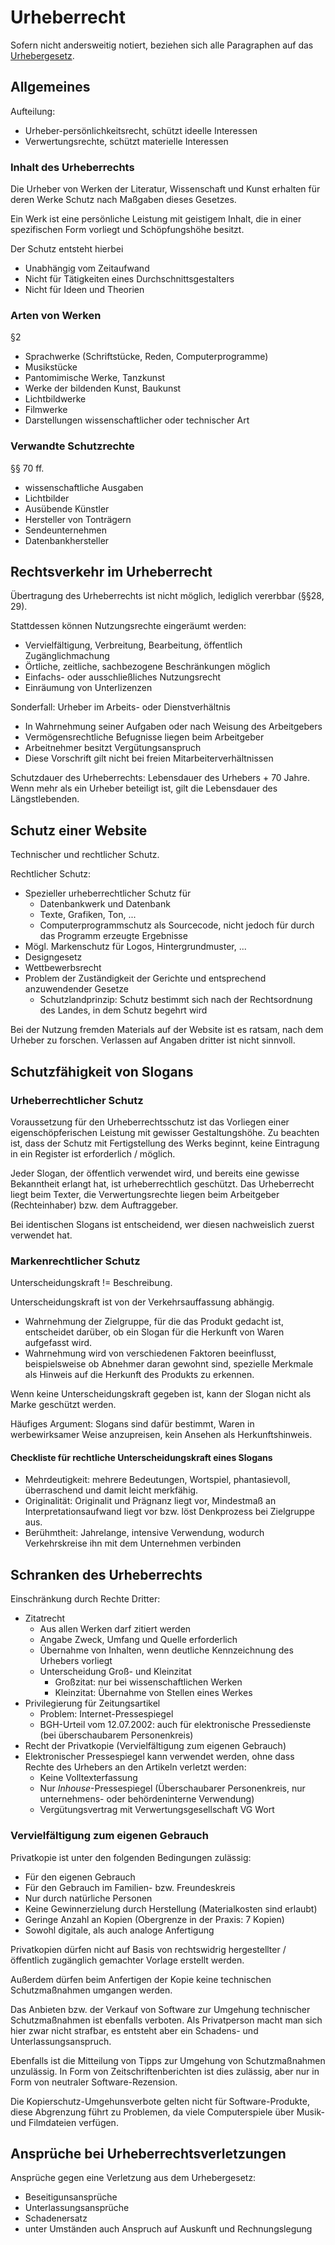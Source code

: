 # Urheberrecht

Sofern nicht andersweitig notiert, beziehen sich alle Paragraphen auf das [Urhebergesetz](https://www.gesetze-im-internet.de/urhg/).

## Allgemeines

Aufteilung:
* Urheber-persönlichkeitsrecht, schützt ideelle Interessen
* Verwertungsrechte, schützt materielle Interessen

### Inhalt des Urheberrechts

Die Urheber von Werken der Literatur, Wissenschaft und Kunst erhalten für deren Werke Schutz nach Maßgaben dieses Gesetzes.

Ein Werk ist eine persönliche Leistung mit geistigem Inhalt, die in einer spezifischen Form vorliegt und Schöpfungshöhe besitzt.

Der Schutz entsteht hierbei

* Unabhängig vom Zeitaufwand
* Nicht für Tätigkeiten eines Durchschnittsgestalters
* Nicht für Ideen und Theorien

### Arten von Werken

§2

* Sprachwerke (Schriftstücke, Reden, Computerprogramme)
* Musikstücke
* Pantomimische Werke, Tanzkunst
* Werke der bildenden Kunst, Baukunst
* Lichtbildwerke
* Filmwerke
* Darstellungen wissenschaftlicher oder technischer Art

### Verwandte Schutzrechte

§§ 70 ff.

* wissenschaftliche Ausgaben
* Lichtbilder
* Ausübende Künstler
* Hersteller von Tonträgern
* Sendeunternehmen
* Datenbankhersteller

## Rechtsverkehr im Urheberrecht

Übertragung des Urheberrechts ist nicht möglich, lediglich vererbbar (§§28, 29).

Stattdessen können Nutzungsrechte eingeräumt werden:

* Vervielfältigung, Verbreitung, Bearbeitung, öffentlich Zugänglichmachung
* Örtliche, zeitliche, sachbezogene Beschränkungen möglich
* Einfachs- oder ausschließliches Nutzungsrecht
* Einräumung von Unterlizenzen

Sonderfall: Urheber im Arbeits- oder Dienstverhältnis

* In Wahrnehmung seiner Aufgaben oder nach Weisung des Arbeitgebers
* Vermögensrechtliche Befugnisse liegen beim Arbeitgeber
* Arbeitnehmer besitzt Vergütungsanspruch
* Diese Vorschrift gilt nicht bei freien Mitarbeiterverhältnissen

Schutzdauer des Urheberrechts: Lebensdauer des Urhebers + 70 Jahre. Wenn mehr als ein Urheber beteiligt ist, gilt die Lebensdauer des Längstlebenden.

## Schutz einer Website

Technischer und rechtlicher Schutz.

Rechtlicher Schutz:
* Spezieller urheberrechtlicher Schutz für
  * Datenbankwerk und Datenbank
  * Texte, Grafiken, Ton, ...
  * Computerprogrammschutz als Sourcecode, nicht jedoch für durch das Programm erzeugte Ergebnisse
* Mögl. Markenschutz für Logos, Hintergrundmuster, ...
* Designgesetz
* Wettbewerbsrecht
* Problem der Zuständigkeit der Gerichte und entsprechend anzuwendender Gesetze
  * Schutzlandprinzip: Schutz bestimmt sich nach der Rechtsordnung des Landes, in dem Schutz begehrt wird

Bei der Nutzung fremden Materials auf der Website ist es ratsam, nach dem Urheber zu forschen. Verlassen auf Angaben dritter ist nicht sinnvoll.

## Schutzfähigkeit von Slogans

### Urheberrechtlicher Schutz

Voraussetzung für den Urheberrechtsschutz ist das Vorliegen einer eigenschöpferischen Leistung mit gewisser Gestaltungshöhe. Zu beachten ist, dass der Schutz mit Fertigstellung des Werks beginnt, keine Eintragung in ein Register ist erforderlich / möglich.

Jeder Slogan, der öffentlich verwendet wird, und bereits eine gewisse Bekanntheit erlangt hat, ist urheberrechtlich geschützt. Das Urheberrecht liegt beim Texter, die Verwertungsrechte liegen beim Arbeitgeber (Rechteinhaber) bzw. dem Auftraggeber.

Bei identischen Slogans ist entscheidend, wer diesen nachweislich zuerst verwendet hat.

### Markenrechtlicher Schutz

Unterscheidungskraft != Beschreibung.

Unterscheidungskraft ist von der Verkehrsauffassung abhängig.

* Wahrnehmung der Zielgruppe, für die das Produkt gedacht ist, entscheidet darüber, ob ein Slogan für die Herkunft von Waren aufgefasst wird.
* Wahrnehmung wird von verschiedenen Faktoren beeinflusst, beispielsweise ob Abnehmer daran gewohnt sind, spezielle Merkmale als Hinweis auf die Herkunft des Produkts zu erkennen.

Wenn keine Unterscheidungskraft gegeben ist, kann der Slogan nicht als Marke geschützt werden.

Häufiges Argument: Slogans sind dafür bestimmt, Waren in werbewirksamer Weise anzupreisen, kein Ansehen als Herkunftshinweis.

#### Checkliste für rechtliche Unterscheidungskraft eines Slogans

* Mehrdeutigkeit: mehrere Bedeutungen, Wortspiel, phantasievoll, überraschend und damit leicht merkfähig.
* Originalität: Originalit und Prägnanz liegt vor, Mindestmaß an Interpretationsaufwand liegt vor bzw. löst Denkprozess bei Zielgruppe aus.
* Berühmtheit: Jahrelange, intensive Verwendung, wodurch Verkehrskreise ihn mit dem Unternehmen verbinden

## Schranken des Urheberrechts

Einschränkung durch Rechte Dritter:

* Zitatrecht
  * Aus allen Werken darf zitiert werden
  * Angabe Zweck, Umfang und Quelle erforderlich
  * Übernahme von Inhalten, wenn deutliche Kennzeichnung des Urhebers vorliegt
  * Unterscheidung Groß- und Kleinzitat
    * Großzitat: nur bei wissenschaftlichen Werken
    * Kleinzitat: Übernahme von Stellen eines Werkes
* Privilegierung für Zeitungsartikel
  * Problem: Internet-Pressespiegel
  * BGH-Urteil vom 12.07.2002: auch für elektronische Pressedienste (bei überschaubarem Personenkreis)
* Recht der Privatkopie (Vervielfältigung zum eigenen Gebrauch)
* Elektronischer Pressespiegel kann verwendet werden, ohne dass Rechte des Urhebers an den Artikeln verletzt werden:
  * Keine Volltexterfassung
  * Nur *Inhouse*-Pressespiegel (Überschaubarer Personenkreis, nur unternehmens- oder behördeninterne Verwendung)
  * Vergütungsvertrag mit Verwertungsgesellschaft VG Wort

### Vervielfältigung zum eigenen Gebrauch

Privatkopie ist unter den folgenden Bedingungen zulässig:

* Für den eigenen Gebrauch
* Für den Gebrauch im Familien- bzw. Freundeskreis
* Nur durch natürliche Personen
* Keine Gewinnerzielung durch Herstellung (Materialkosten sind erlaubt)
* Geringe Anzahl an Kopien (Obergrenze in der Praxis: 7 Kopien)
* Sowohl digitale, als auch analoge Anfertigung

Privatkopien dürfen nicht auf Basis von rechtswidrig hergestellter / öffentlich zugänglich gemachter Vorlage erstellt werden.

Außerdem dürfen beim Anfertigen der Kopie keine technischen Schutzmaßnahmen umgangen werden.

Das Anbieten bzw. der Verkauf von Software zur Umgehung technischer Schutzmaßnahmen ist ebenfalls verboten. Als Privatperson macht man sich hier zwar nicht strafbar, es entsteht aber ein Schadens- und Unterlassungsanspruch.

Ebenfalls ist die Mitteilung von Tipps zur Umgehung von Schutzmaßnahmen unzulässig. In Form von Zeitschriftenberichten ist dies zulässig, aber nur in Form von neutraler Software-Rezension.

Die Kopierschutz-Umgehunsverbote gelten nicht für Software-Produkte, diese Abgrenzung führt zu Problemen, da viele Computerspiele über Musik- und Filmdateien verfügen.

## Ansprüche bei Urheberrechtsverletzungen

Ansprüche gegen eine Verletzung aus dem Urhebergesetz:

* Beseitigunsansprüche
* Unterlassungsansprüche
* Schadenersatz
* unter Umständen auch Anspruch auf Auskunft und Rechnungslegung
